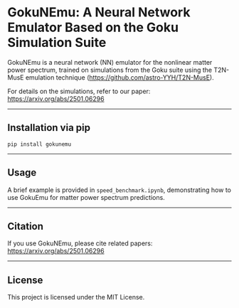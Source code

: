 # GokuNEmu: A Neural Network Emulator Based on the Goku Simulation Suite

GokuNEmu is a neural network (NN) emulator for the nonlinear matter power spectrum, trained on simulations from the Goku suite using the T2N-MusE emulation technique (https://github.com/astro-YYH/T2N-MusE).

For details on the simulations, refer to our paper:  
https://arxiv.org/abs/2501.06296

---

## Installation via pip

```
pip install gokunemu
```

---

## Usage

A brief example is provided in `speed_benchmark.ipynb`, demonstrating how to use GokuEmu for matter power spectrum predictions.

---

## Citation
If you use GokuNEmu, please cite related papers:  
https://arxiv.org/abs/2501.06296

--- 

## **License**
This project is licensed under the MIT License.